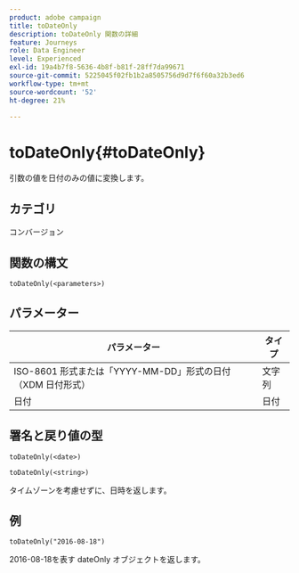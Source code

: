 ```yaml
---
product: adobe campaign
title: toDateOnly
description: toDateOnly 関数の詳細
feature: Journeys
role: Data Engineer
level: Experienced
exl-id: 19a4b7f8-5636-4b8f-b81f-28ff7da99671
source-git-commit: 5225045f02fb1b2a8505756d9d7f6f60a32b3ed6
workflow-type: tm+mt
source-wordcount: '52'
ht-degree: 21%

---
```


# toDateOnly{#toDateOnly}

引数の値を日付のみの値に変換します。

## カテゴリ

コンバージョン

## 関数の構文

`toDateOnly(<parameters>)`

## パラメーター

| パラメーター | タイプ |
|-----------|------------------|
| ISO-8601 形式または「YYYY-MM-DD」形式の日付（XDM 日付形式） | 文字列 |
| 日付 | 日付 |

## 署名と戻り値の型

`toDateOnly(<date>)`

`toDateOnly(<string>)`

タイムゾーンを考慮せずに、日時を返します。

## 例

`toDateOnly("2016-08-18")`

2016-08-18を表す dateOnly オブジェクトを返します。
